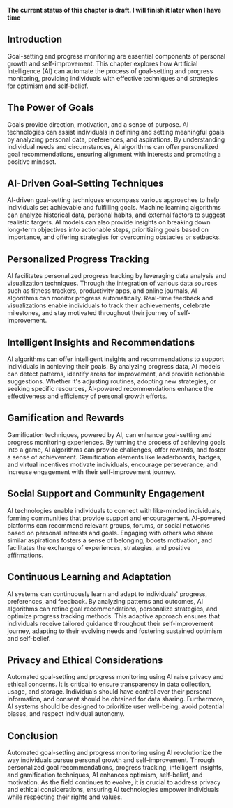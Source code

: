 **The current status of this chapter is draft. I will finish it later when I have time**

Introduction
------------

Goal-setting and progress monitoring are essential components of personal growth and self-improvement. This chapter explores how Artificial Intelligence (AI) can automate the process of goal-setting and progress monitoring, providing individuals with effective techniques and strategies for optimism and self-belief.

The Power of Goals
------------------

Goals provide direction, motivation, and a sense of purpose. AI technologies can assist individuals in defining and setting meaningful goals by analyzing personal data, preferences, and aspirations. By understanding individual needs and circumstances, AI algorithms can offer personalized goal recommendations, ensuring alignment with interests and promoting a positive mindset.

AI-Driven Goal-Setting Techniques
---------------------------------

AI-driven goal-setting techniques encompass various approaches to help individuals set achievable and fulfilling goals. Machine learning algorithms can analyze historical data, personal habits, and external factors to suggest realistic targets. AI models can also provide insights on breaking down long-term objectives into actionable steps, prioritizing goals based on importance, and offering strategies for overcoming obstacles or setbacks.

Personalized Progress Tracking
------------------------------

AI facilitates personalized progress tracking by leveraging data analysis and visualization techniques. Through the integration of various data sources such as fitness trackers, productivity apps, and online journals, AI algorithms can monitor progress automatically. Real-time feedback and visualizations enable individuals to track their achievements, celebrate milestones, and stay motivated throughout their journey of self-improvement.

Intelligent Insights and Recommendations
----------------------------------------

AI algorithms can offer intelligent insights and recommendations to support individuals in achieving their goals. By analyzing progress data, AI models can detect patterns, identify areas for improvement, and provide actionable suggestions. Whether it's adjusting routines, adopting new strategies, or seeking specific resources, AI-powered recommendations enhance the effectiveness and efficiency of personal growth efforts.

Gamification and Rewards
------------------------

Gamification techniques, powered by AI, can enhance goal-setting and progress monitoring experiences. By turning the process of achieving goals into a game, AI algorithms can provide challenges, offer rewards, and foster a sense of achievement. Gamification elements like leaderboards, badges, and virtual incentives motivate individuals, encourage perseverance, and increase engagement with their self-improvement journey.

Social Support and Community Engagement
---------------------------------------

AI technologies enable individuals to connect with like-minded individuals, forming communities that provide support and encouragement. AI-powered platforms can recommend relevant groups, forums, or social networks based on personal interests and goals. Engaging with others who share similar aspirations fosters a sense of belonging, boosts motivation, and facilitates the exchange of experiences, strategies, and positive affirmations.

Continuous Learning and Adaptation
----------------------------------

AI systems can continuously learn and adapt to individuals' progress, preferences, and feedback. By analyzing patterns and outcomes, AI algorithms can refine goal recommendations, personalize strategies, and optimize progress tracking methods. This adaptive approach ensures that individuals receive tailored guidance throughout their self-improvement journey, adapting to their evolving needs and fostering sustained optimism and self-belief.

Privacy and Ethical Considerations
----------------------------------

Automated goal-setting and progress monitoring using AI raise privacy and ethical concerns. It is critical to ensure transparency in data collection, usage, and storage. Individuals should have control over their personal information, and consent should be obtained for data sharing. Furthermore, AI systems should be designed to prioritize user well-being, avoid potential biases, and respect individual autonomy.

Conclusion
----------

Automated goal-setting and progress monitoring using AI revolutionize the way individuals pursue personal growth and self-improvement. Through personalized goal recommendations, progress tracking, intelligent insights, and gamification techniques, AI enhances optimism, self-belief, and motivation. As the field continues to evolve, it is crucial to address privacy and ethical considerations, ensuring AI technologies empower individuals while respecting their rights and values.
